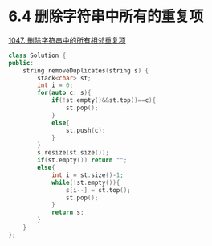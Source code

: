 # 6.4 删除字符串中所有的重复项

[1047. 删除字符串中的所有相邻重复项](https://leetcode.cn/problems/remove-all-adjacent-duplicates-in-string/)

```cpp
class Solution {
public:
    string removeDuplicates(string s) {
        stack<char> st;
        int i = 0;
        for(auto c: s){
            if(!st.empty()&&st.top()==c){
                st.pop();
            }
            else{
                st.push(c);
            }
        }
        s.resize(st.size());
        if(st.empty()) return "";
        else{
            int i = st.size()-1;
            while(!st.empty()){
                s[i--] = st.top();
                st.pop();
            }
            return s;
        }
    }
};
```